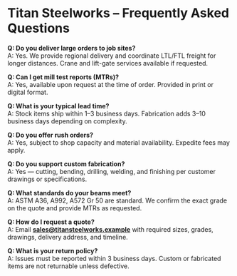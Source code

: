 # Titan Steelworks – Frequently Asked Questions

**Q: Do you deliver large orders to job sites?**  
A: Yes. We provide regional delivery and coordinate LTL/FTL freight for longer distances. Crane and lift-gate services available if requested.

**Q: Can I get mill test reports (MTRs)?**  
A: Yes, available upon request at the time of order. Provided in print or digital format.

**Q: What is your typical lead time?**  
A: Stock items ship within 1–3 business days. Fabrication adds 3–10 business days depending on complexity.

**Q: Do you offer rush orders?**  
A: Yes, subject to shop capacity and material availability. Expedite fees may apply.

**Q: Do you support custom fabrication?**  
A: Yes — cutting, bending, drilling, welding, and finishing per customer drawings or specifications.

**Q: What standards do your beams meet?**  
A: ASTM A36, A992, A572 Gr 50 are standard. We confirm the exact grade on the quote and provide MTRs as requested.

**Q: How do I request a quote?**  
A: Email **sales@titansteelworks.example** with required sizes, grades, drawings, delivery address, and timeline.

**Q: What is your return policy?**  
A: Issues must be reported within 3 business days. Custom or fabricated items are not returnable unless defective.
